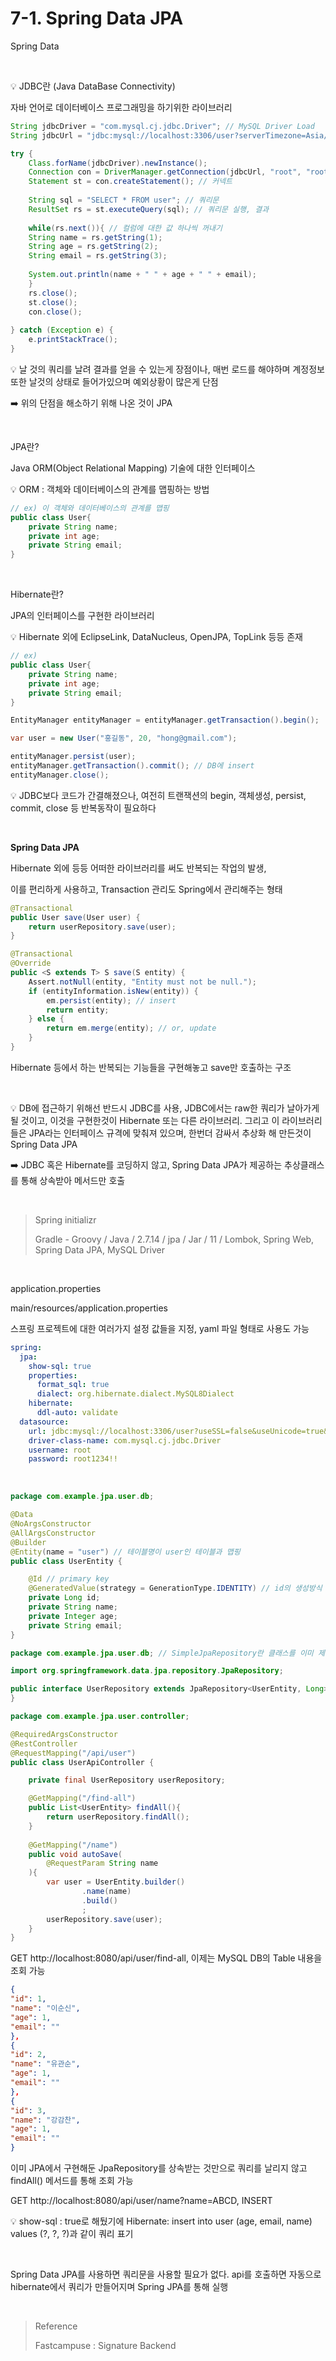 # 7-1. Spring Data JPA

Spring Data

<br/>

:bulb:  JDBC란 (Java DataBase Connectivity)

자바 언어로 데이터베이스 프로그래밍을 하기위한 라이브러리

```java
String jdbcDriver = "com.mysql.cj.jdbc.Driver"; // MySQL Driver Load
String jdbcUrl = "jdbc:mysql://localhost:3306/user?serverTimezone=Asia/Seoul"; // DataBase 연결

try {
	Class.forName(jdbcDriver).newInstance();
	Connection con = DriverManager.getConnection(jdbcUrl, "root", "root123!@#"); // 계정과 비밀번호 입력
	Statement st = con.createStatement(); // 커넥트
    
	String sql = "SELECT * FROM user"; // 쿼리문
	ResultSet rs = st.executeQuery(sql); // 쿼리문 실행, 결과
    
	while(rs.next()){ // 컬럼에 대한 값 하나씩 꺼내기
	String name = rs.getString(1);
	String age = rs.getString(2);
	String email = rs.getString(3);
        
	System.out.println(name + " " + age + " " + email);
	}
	rs.close();
	st.close();
	con.close();
    
} catch (Exception e) {
	e.printStackTrace();
}
```

:bulb: 날 것의 쿼리를 날려 결과를 얻을 수 있는게 장점이나, 매번 로드를 해야하며 계정정보 또한 날것의 상태로 들어가있으며 예외상황이 많은게 단점

:arrow_right: 위의 단점을 해소하기 위해 나온 것이 JPA

<br/>

JPA란?

Java ORM(Object Relational Mapping) 기술에 대한 인터페이스

:bulb: ORM : 객체와 데이터베이스의 관계를 맵핑하는 방법

```java
// ex) 이 객체와 데이터베이스의 관계를 맵핑
public class User{
	private String name;
	private int age;
	private String email;
}
```

<br/>

Hibernate란?

JPA의 인터페이스를 구현한 라이브러리

:bulb: Hibernate 외에 EclipseLink, DataNucleus, OpenJPA, TopLink 등등 존재

```java
// ex)
public class User{
	private String name;
	private int age;
	private String email;
}

EntityManager entityManager = entityManager.getTransaction().begin();

var user = new User("홍길동", 20, "hong@gmail.com");

entityManager.persist(user);
entityManager.getTransaction().commit(); // DB에 insert
entityManager.close();
```

:bulb: JDBC보다 코드가 간결해졌으나, 여전히 트랜잭션의 begin, 객체생성, persist, commit, close 등 반복동작이 필요하다

<br/>

**Spring Data JPA**

Hibernate 외에 등등 어떠한 라이브러리를 써도 반복되는 작업의 발생,

이를 편리하게 사용하고, Transaction 관리도 Spring에서 관리해주는 형태

```java
@Transactional
public User save(User user) {
	return userRepository.save(user);
}

@Transactional
@Override
public <S extends T> S save(S entity) {
	Assert.notNull(entity, "Entity must not be null.");
	if (entityInformation.isNew(entity)) {
		em.persist(entity); // insert
		return entity;
	} else {
		return em.merge(entity); // or, update
	}
}
```

Hibernate 등에서 하는 반복되는 기능들을 구현해놓고 save만 호출하는 구조

 <br/>

:bulb: DB에 접근하기 위해선 반드시 JDBC를 사용, JDBC에서는 raw한 쿼리가 날아가게 될 것이고, 이것을 구현한것이 Hibernate 또는 다른 라이브러리. 그리고 이 라이브러리들은 JPA라는 인터페이스 규격에 맞춰져 있으며, 한번더 감싸서 추상화 해 만든것이 Spring Data JPA

:arrow_right: JDBC 혹은 Hibernate를 코딩하지 않고, Spring Data JPA가 제공하는 추상클래스를 통해 상속받아 메서드만 호출

<br/>

> Spring initializr
>
> Gradle - Groovy / Java / 2.7.14 / jpa / Jar / 11 / Lombok, Spring Web, Spring Data JPA, MySQL Driver

<br/>

application.properties

main/resources/application.properties

스프링 프로젝트에 대한 여러가지 설정 값들을 지정, yaml 파일 형태로 사용도 가능

```yaml
spring:
  jpa:
    show-sql: true
    properties:
      format_sql: true
      dialect: org.hibernate.dialect.MySQL8Dialect
    hibernate:
      ddl-auto: validate
  datasource:
    url: jdbc:mysql://localhost:3306/user?useSSL=false&useUnicode=true&allowPublicKeyRetrieval=true
    driver-class-name: com.mysql.cj.jdbc.Driver
    username: root
    password: root1234!!
```

<br/>

```java
package com.example.jpa.user.db;

@Data
@NoArgsConstructor
@AllArgsConstructor
@Builder
@Entity(name = "user") // 테이블명이 user인 테이블과 맵핑
public class UserEntity {

    @Id // primary key
    @GeneratedValue(strategy = GenerationType.IDENTITY) // id의 생성방식 (MySQL DB에 의해 AutoIncrease가 된다)
    private Long id;
    private String name;
    private Integer age;
    private String email;
}
```

```java
package com.example.jpa.user.db; // SimpleJpaRepository란 클래스를 이미 제공해줬기에 DB 연결 끝

import org.springframework.data.jpa.repository.JpaRepository;

public interface UserRepository extends JpaRepository<UserEntity, Long> {
}
```

```java
package com.example.jpa.user.controller;

@RequiredArgsConstructor
@RestController
@RequestMapping("/api/user")
public class UserApiController {

    private final UserRepository userRepository;

    @GetMapping("/find-all")
    public List<UserEntity> findAll(){
        return userRepository.findAll();
    }
    
    @GetMapping("/name")
    public void autoSave(
        @RequestParam String name
    ){
        var user = UserEntity.builder()
                .name(name)
                .build()
                ;
        userRepository.save(user);
    }
}
```

GET http://localhost:8080/api/user/find-all, 이제는 MySQL DB의 Table 내용을 조회 가능

```json
{
"id": 1,
"name": "이순신",
"age": 1,
"email": ""
},
{
"id": 2,
"name": "유관순",
"age": 1,
"email": ""
},
{
"id": 3,
"name": "강감찬",
"age": 1,
"email": ""
}
```

이미 JPA에서 구현해둔 JpaRepository를 상속받는 것만으로 쿼리를 날리지 않고 findAll() 메서드를 통해 조회 가능

GET http://localhost:8080/api/user/name?name=ABCD, INSERT


:bulb: show-sql : true로 해뒀기에 Hibernate: insert into user (age, email, name) values (?, ?, ?)과 같이 쿼리 표기

<br/>

Spring Data JPA를 사용하면 쿼리문을 사용할 필요가 없다. api를 호출하면 자동으로 hibernate에서 쿼리가 만들어지며 Spring JPA를 통해 실행

<br/>

> Reference
>
> Fastcampuse : Signature Backend
